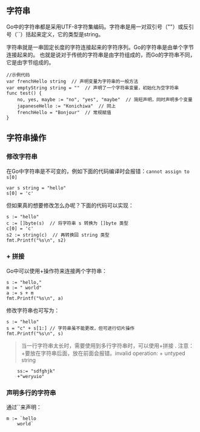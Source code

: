 ## 字符串
Go中的字符串都是采用UTF-8字符集编码。字符串是用一对双引号（""）或反引号（``）括起来定义，它的类型是string。

字符串就是一串固定长度的字符连接起来的字符序列。Go的字符串是由单个字节连接起来的。 也就是说对于传统的字符串是由字符组成的，而Go的字符串不同，它是由字节组成的。

```
//示例代码
var frenchHello string  // 声明变量为字符串的一般方法
var emptyString string = ""  // 声明了一个字符串变量，初始化为空字符串
func test() {
    no, yes, maybe := "no", "yes", "maybe"  // 简短声明，同时声明多个变量
    japaneseHello := "Konichiwa"  // 同上
    frenchHello = "Bonjour"  // 常规赋值
}
```
## 字符串操作

### 修改字符串
在Go中字符串是不可变的，例如下面的代码编译时会报错：`cannot assign to s[0]`
```
var s string = "hello"
s[0] = 'c'
```
但如果真的想要修改怎么办呢？下面的代码可以实现：
```
s := "hello"
c := []byte(s)  // 将字符串 s 转换为 []byte 类型
c[0] = 'c'
s2 := string(c)  // 再转换回 string 类型
fmt.Printf("%s\n", s2)
```
### + 拼接

Go中可以使用+操作符来连接两个字符串：
```
s := "hello,"
m := " world"
a := s + m
fmt.Printf("%s\n", a)
```
修改字符串也可写为：
```
s := "hello"
s = "c" + s[1:] // 字符串虽不能更改，但可进行切片操作
fmt.Printf("%s\n", s)
```
> 当一行字符串太长时，需要使用到多行字符串时，可以使用+拼接 .
> 注意：+要放在字符串后面，放在前面会报错。invalid operation: + untyped string
```
	ss:= "sdfghjk"
	+"weryuio"
```
### 声明多行的字符串
通过``来声明：
```
m := `hello
    world`
``` 
